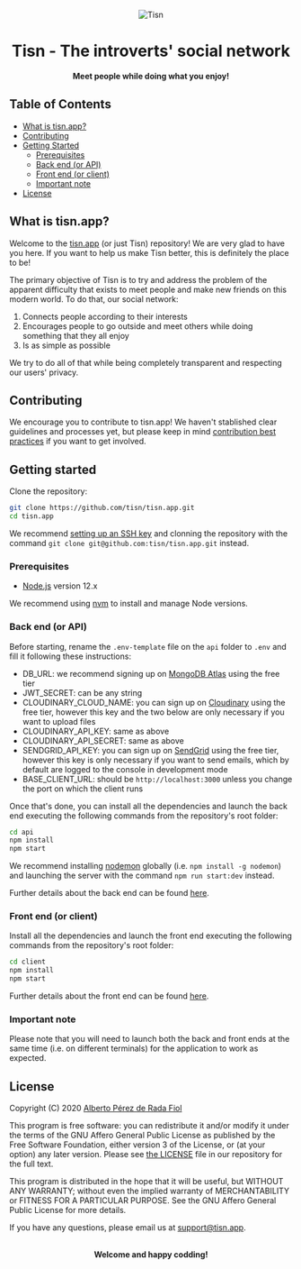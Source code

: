 <div align="center">
  <br>
  <img alt="Tisn" src="./client/public/logo192.png">
  <h1>Tisn - The introverts' social network</h1>
  <strong>Meet people while doing what you enjoy!</strong>
</div>

## Table of Contents

- [What is tisn.app?](#what-is-tisnapp)
- [Contributing](#contributing)
- [Getting Started](#getting-started)
  - [Prerequisites](#prerequisites)
  - [Back end (or API)](#back-end-or-api)
  - [Front end (or client)](#front-end-or-client)
  - [Important note](#important-note)
- [License](#license)

## What is tisn.app?

Welcome to the [tisn.app](https://tisn.app/) (or just Tisn) repository! We are very glad to have you here. If you want to help us make Tisn better, this is definitely the place to be!

The primary objective of Tisn is to try and address the problem of the apparent difficulty that exists to meet people and make new friends on this modern world. To do that, our social network:

1. Connects people according to their interests
2. Encourages people to go outside and meet others while doing something that they all enjoy
3. Is as simple as possible

We try to do all of that while being completely transparent and respecting our users' privacy.

## Contributing

We encourage you to contribute to tisn.app! We haven't stablished clear guidelines and processes yet, but please keep in mind [contribution best practices](https://opensource.guide/how-to-contribute/) if you want to get involved.

## Getting started

Clone the repository:

```bash
git clone https://github.com/tisn/tisn.app.git
cd tisn.app
```

We recommend [setting up an SSH key](https://help.github.com/en/github/authenticating-to-github/generating-a-new-ssh-key-and-adding-it-to-the-ssh-agent/) and clonning the repository with the command `git clone git@github.com:tisn/tisn.app.git` instead.

### Prerequisites

- [Node.js](https://nodejs.org/) version 12.x

We recommend using [nvm](https://github.com/nvm-sh/nvm/) to install and manage Node versions.

### Back end (or API)

Before starting, rename the `.env-template` file on the `api` folder to `.env` and fill it following these instructions:

- DB_URL: we recommend signing up on [MongoDB Atlas](https://www.mongodb.com/cloud/atlas/) using the free tier
- JWT_SECRET: can be any string
- CLOUDINARY_CLOUD_NAME: you can sign up on [Cloudinary](https://cloudinary.com/) using the free tier, however this key and the two below are only necessary if you want to upload files
- CLOUDINARY_API_KEY: same as above
- CLOUDINARY_API_SECRET: same as above
- SENDGRID_API_KEY: you can sign up on [SendGrid](https://sendgrid.com/) using the free tier, however this key is only necessary if you want to send emails, which by default are logged to the console in development mode
- BASE_CLIENT_URL: should be `http://localhost:3000` unless you change the port on which the client runs

Once that's done, you can install all the dependencies and launch the back end executing the following commands from the repository's root folder:

```bash
cd api
npm install
npm start
```

We recommend installing [nodemon](https://nodemon.io/) globally (i.e. `npm install -g nodemon`) and launching the server with the command `npm run start:dev` instead.

Further details about the back end can be found [here](./api/README.md).

### Front end (or client)

Install all the dependencies and launch the front end executing the following commands from the repository's root folder:

```bash
cd client
npm install
npm start
```

Further details about the front end can be found [here](./client/README.md).

### Important note

Please note that you will need to launch both the back and front ends at the same time (i.e. on different terminals) for the application to work as expected.

## License

Copyright (C) 2020 [Alberto Pérez de Rada Fiol](https://github.com/AlbertoPdRF)

This program is free software: you can redistribute it and/or modify it under
the terms of the GNU Affero General Public License as published by the Free
Software Foundation, either version 3 of the License, or (at your option) any
later version. Please see [the LICENSE](./LICENSE.md) file in our repository for
the full text.

This program is distributed in the hope that it will be useful, but WITHOUT ANY WARRANTY; without even the implied warranty of MERCHANTABILITY or FITNESS FOR A PARTICULAR PURPOSE. See the GNU Affero General Public License for more details.

If you have any questions, please email us at [support@tisn.app](mailto:support@tisn.app).

<div align="center">
  <br>
  <strong>Welcome and happy codding!</strong>
</div>
